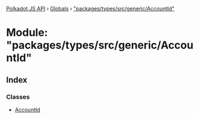 [Polkadot JS API](../README.md) › [Globals](../globals.md) › ["packages/types/src/generic/AccountId"](_packages_types_src_generic_accountid_.md)

# Module: "packages/types/src/generic/AccountId"

## Index

### Classes

* [AccountId](../classes/_packages_types_src_generic_accountid_.accountid.md)
